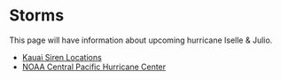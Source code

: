# Storms

This page will have information about upcoming hurricane Iselle &
Julio.

* [Kauai Siren Locations](http://www.kauai.gov/Government/Departments/CivilDefenseAgency/KauaiSirenLocations/tabid/78/Default.aspx)
* [NOAA Central Pacific Hurricane Center](http://www.prh.noaa.gov/hnl/cphc/)
